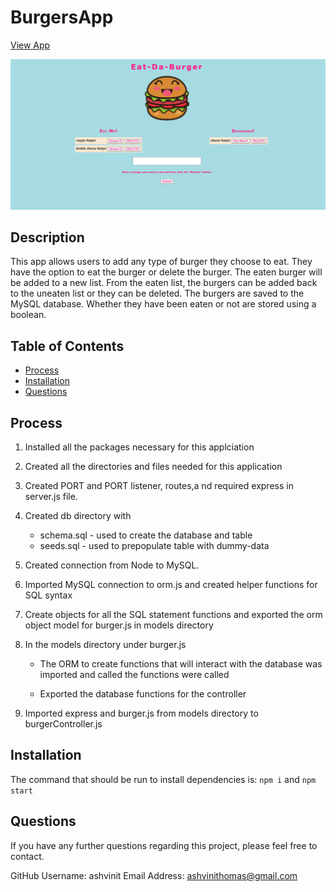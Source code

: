 
# BurgersApp

[View App](https://burger-at.herokuapp.com)

![homepage](public/assets/images/homepage.png)


## Description

This app allows users to add any type of burger they choose to eat. They have the option to eat the burger or delete the burger. The eaten burger will be added to a new list. From the eaten list, the burgers can be added back to the uneaten list or they can be deleted. The burgers are saved to the MySQL database. Whether they have been eaten or not are stored using a boolean.


## Table of Contents

* [Process](#process)
* [Installation](#installation)
* [Questions](#questions)


## Process

1. Installed all the packages necessary for this applciation

2. Created all the directories and files needed for this application

3. Created PORT and PORT listener, routes,a nd required express in server.js file.

4. Created db directory with
    * schema.sql - used to create the database and table
    * seeds.sql - used to prepopulate table with dummy-data

5. Created connection from Node to MySQL.

6. Imported MySQL connection to orm.js and created helper functions for SQL syntax

7. Create objects for all the SQL statement functions and exported the orm object model for burger.js in models directory

8. In the models directory under burger.js

    * The ORM to create functions that will interact with the database was imported and called the functions were called

    * Exported the database functions for the controller

9. Imported express and burger.js from models directory to burgerController.js


## Installation

The command that should be run to install dependencies is: 
`npm i` and `npm start`


## Questions

If you have any further questions regarding this project, please feel free to contact.

GitHub Username: ashvinit
Email Address: ashvinithomas@gmail.com

